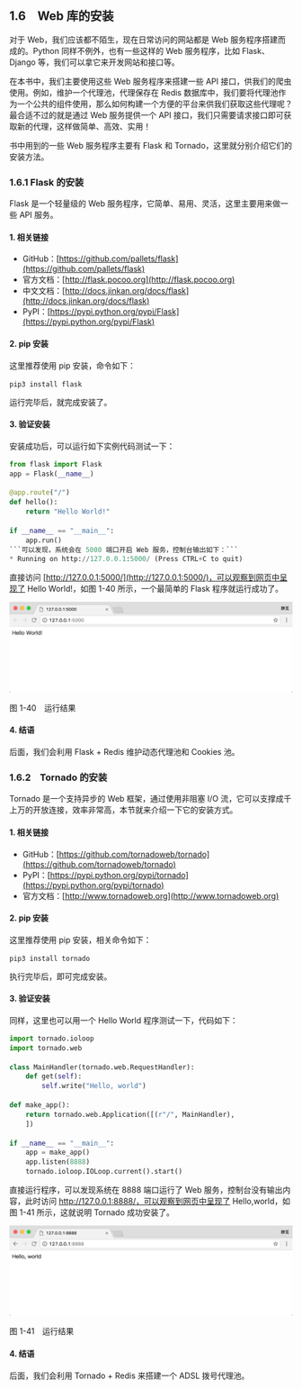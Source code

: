 ## 1.6　Web 库的安装

对于 Web，我们应该都不陌生，现在日常访问的网站都是 Web 服务程序搭建而成的。Python 同样不例外，也有一些这样的 Web 服务程序，比如 Flask、Django 等，我们可以拿它来开发网站和接口等。

在本书中，我们主要使用这些 Web 服务程序来搭建一些 API 接口，供我们的爬虫使用。例如，维护一个代理池，代理保存在 Redis 数据库中，我们要将代理池作为一个公共的组件使用，那么如何构建一个方便的平台来供我们获取这些代理呢？最合适不过的就是通过 Web 服务提供一个 API 接口，我们只需要请求接口即可获取新的代理，这样做简单、高效、实用！

书中用到的一些 Web 服务程序主要有 Flask 和 Tornado，这里就分别介绍它们的安装方法。

### 1.6.1 Flask 的安装

Flask 是一个轻量级的 Web 服务程序，它简单、易用、灵活，这里主要用来做一些 API 服务。

#### 1. 相关链接

* GitHub：[https://github.com/pallets/flask](https://github.com/pallets/flask)
* 官方文档：[http://flask.pocoo.org](http://flask.pocoo.org)
* 中文文档：[http://docs.jinkan.org/docs/flask](http://docs.jinkan.org/docs/flask)
* PyPI：[https://pypi.python.org/pypi/Flask](https://pypi.python.org/pypi/Flask)

#### 2. pip 安装

这里推荐使用 pip 安装，命令如下：

```pip3 install flask```

运行完毕后，就完成安装了。

#### 3. 验证安装

安装成功后，可以运行如下实例代码测试一下：

```python
from flask import Flask
app = Flask(__name__)

@app.route("/")
def hello():
    return "Hello World!"

if __name__ == "__main__":
    app.run()
```可以发现，系统会在 5000 端口开启 Web 服务，控制台输出如下：```
* Running on http://127.0.0.1:5000/ (Press CTRL+C to quit)
```
直接访问 [http://127.0.0.1:5000/](http://127.0.0.1:5000/)，可以观察到网页中呈现了 Hello World!，如图 1-40 所示，一个最简单的 Flask 程序就运行成功了。

![](./assets/1-40.png)

图 1-40　运行结果

#### 4. 结语

后面，我们会利用 Flask + Redis 维护动态代理池和 Cookies 池。

### 1.6.2　Tornado 的安装

Tornado 是一个支持异步的 Web 框架，通过使用非阻塞 I/O 流，它可以支撑成千上万的开放连接，效率非常高，本节就来介绍一下它的安装方式。

#### 1. 相关链接

* GitHub：[https://github.com/tornadoweb/tornado](https://github.com/tornadoweb/tornado)
* PyPI：[https://pypi.python.org/pypi/tornado](https://pypi.python.org/pypi/tornado)
* 官方文档：[http://www.tornadoweb.org](http://www.tornadoweb.org)

#### 2. pip 安装

这里推荐使用 pip 安装，相关命令如下：

```pip3 install tornado```

执行完毕后，即可完成安装。

#### 3. 验证安装

同样，这里也可以用一个 Hello World 程序测试一下，代码如下：

```python
import tornado.ioloop
import tornado.web

class MainHandler(tornado.web.RequestHandler):
    def get(self):
        self.write("Hello, world")

def make_app():
    return tornado.web.Application([(r"/", MainHandler),
    ])

if __name__ == "__main__":
    app = make_app()
    app.listen(8888)
    tornado.ioloop.IOLoop.current().start()
```

直接运行程序，可以发现系统在 8888 端口运行了 Web 服务，控制台没有输出内容，此时访问 http://127.0.0.1:8888/，可以观察到网页中呈现了 Hello,world，如图 1-41 所示，这就说明 Tornado 成功安装了。

![](./assets/1-41.png)

图 1-41　运行结果

#### 4. 结语

后面，我们会利用 Tornado + Redis 来搭建一个 ADSL 拨号代理池。